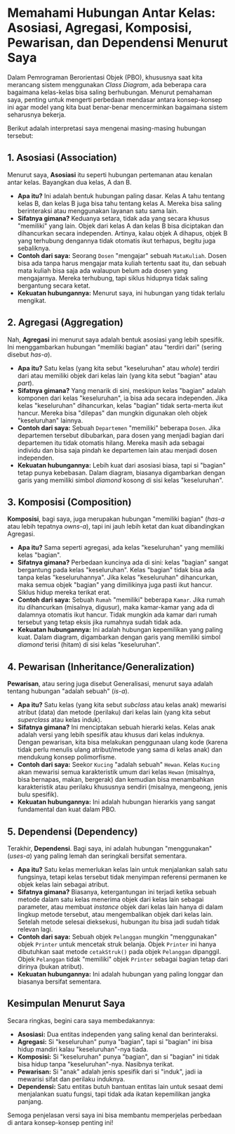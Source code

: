 # Memahami Hubungan Antar Kelas: Asosiasi, Agregasi, Komposisi, Pewarisan, dan Dependensi Menurut Saya

Dalam Pemrograman Berorientasi Objek (PBO), khususnya saat kita merancang sistem menggunakan _Class Diagram_, ada beberapa cara bagaimana kelas-kelas bisa saling berhubungan. Menurut pemahaman saya, penting untuk mengerti perbedaan mendasar antara konsep-konsep ini agar model yang kita buat benar-benar mencerminkan bagaimana sistem seharusnya bekerja.

Berikut adalah interpretasi saya mengenai masing-masing hubungan tersebut:

## 1. Asosiasi (Association)

Menurut saya, **Asosiasi** itu seperti hubungan pertemanan atau kenalan antar kelas. Bayangkan dua kelas, A dan B.

- **Apa itu?** Ini adalah bentuk hubungan paling dasar. Kelas A tahu tentang kelas B, dan kelas B juga bisa tahu tentang kelas A. Mereka bisa saling berinteraksi atau menggunakan layanan satu sama lain.
- **Sifatnya gimana?** Keduanya setara, tidak ada yang secara khusus "memiliki" yang lain. Objek dari kelas A dan kelas B bisa diciptakan dan dihancurkan secara independen. Artinya, kalau objek A dihapus, objek B yang terhubung dengannya tidak otomatis ikut terhapus, begitu juga sebaliknya.
- **Contoh dari saya:** Seorang `Dosen` "mengajar" sebuah `MataKuliah`. Dosen bisa ada tanpa harus mengajar mata kuliah tertentu saat itu, dan sebuah mata kuliah bisa saja ada walaupun belum ada dosen yang mengajarnya. Mereka terhubung, tapi siklus hidupnya tidak saling bergantung secara ketat.
- **Kekuatan hubungannya:** Menurut saya, ini hubungan yang tidak terlalu mengikat.

## 2. Agregasi (Aggregation)

Nah, **Agregasi** ini menurut saya adalah bentuk asosiasi yang lebih spesifik. Ini menggambarkan hubungan "memiliki bagian" atau "terdiri dari" (sering disebut _has-a_).

- **Apa itu?** Satu kelas (yang kita sebut "keseluruhan" atau _whole_) terdiri dari atau memiliki objek dari kelas lain (yang kita sebut "bagian" atau _part_).
- **Sifatnya gimana?** Yang menarik di sini, meskipun kelas "bagian" adalah komponen dari kelas "keseluruhan", ia bisa ada secara independen. Jika kelas "keseluruhan" dihancurkan, kelas "bagian" tidak serta-merta ikut hancur. Mereka bisa "dilepas" dan mungkin digunakan oleh objek "keseluruhan" lainnya.
- **Contoh dari saya:** Sebuah `Departemen` "memiliki" beberapa `Dosen`. Jika departemen tersebut dibubarkan, para dosen yang menjadi bagian dari departemen itu tidak otomatis hilang. Mereka masih ada sebagai individu dan bisa saja pindah ke departemen lain atau menjadi dosen independen.
- **Kekuatan hubungannya:** Lebih kuat dari asosiasi biasa, tapi si "bagian" tetap punya kebebasan. Dalam diagram, biasanya digambarkan dengan garis yang memiliki simbol _diamond_ kosong di sisi kelas "keseluruhan".

## 3. Komposisi (Composition)

**Komposisi**, bagi saya, juga merupakan hubungan "memiliki bagian" (_has-a_ atau lebih tepatnya _owns-a_), tapi ini jauh lebih ketat dan kuat dibandingkan Agregasi.

- **Apa itu?** Sama seperti agregasi, ada kelas "keseluruhan" yang memiliki kelas "bagian".
- **Sifatnya gimana?** Perbedaan kuncinya ada di sini: kelas "bagian" sangat bergantung pada kelas "keseluruhan". Kelas "bagian" tidak bisa ada tanpa kelas "keseluruhannya". Jika kelas "keseluruhan" dihancurkan, maka semua objek "bagian" yang dimilikinya juga pasti ikut hancur. Siklus hidup mereka terikat erat.
- **Contoh dari saya:** Sebuah `Rumah` "memiliki" beberapa `Kamar`. Jika rumah itu dihancurkan (misalnya, digusur), maka kamar-kamar yang ada di dalamnya otomatis ikut hancur. Tidak mungkin ada kamar dari rumah tersebut yang tetap eksis jika rumahnya sudah tidak ada.
- **Kekuatan hubungannya:** Ini adalah hubungan kepemilikan yang paling kuat. Dalam diagram, digambarkan dengan garis yang memiliki simbol _diamond_ terisi (hitam) di sisi kelas "keseluruhan".

## 4. Pewarisan (Inheritance/Generalization)

**Pewarisan**, atau sering juga disebut Generalisasi, menurut saya adalah tentang hubungan "adalah sebuah" (_is-a_).

- **Apa itu?** Satu kelas (yang kita sebut _subclass_ atau kelas anak) mewarisi atribut (data) dan metode (perilaku) dari kelas lain (yang kita sebut _superclass_ atau kelas induk).
- **Sifatnya gimana?** Ini menciptakan sebuah hierarki kelas. Kelas anak adalah versi yang lebih spesifik atau khusus dari kelas induknya. Dengan pewarisan, kita bisa melakukan penggunaan ulang kode (karena tidak perlu menulis ulang atribut/metode yang sama di kelas anak) dan mendukung konsep polimorfisme.
- **Contoh dari saya:** Seekor `Kucing` "adalah sebuah" `Hewan`. Kelas `Kucing` akan mewarisi semua karakteristik umum dari kelas `Hewan` (misalnya, bisa bernapas, makan, bergerak) dan kemudian bisa menambahkan karakteristik atau perilaku khususnya sendiri (misalnya, mengeong, jenis bulu spesifik).
- **Kekuatan hubungannya:** Ini adalah hubungan hierarkis yang sangat fundamental dan kuat dalam PBO.

## 5. Dependensi (Dependency)

Terakhir, **Dependensi**. Bagi saya, ini adalah hubungan "menggunakan" (_uses-a_) yang paling lemah dan seringkali bersifat sementara.

- **Apa itu?** Satu kelas memerlukan kelas lain untuk menjalankan salah satu fungsinya, tetapi kelas tersebut tidak menyimpan referensi permanen ke objek kelas lain sebagai atribut.
- **Sifatnya gimana?** Biasanya, ketergantungan ini terjadi ketika sebuah metode dalam satu kelas menerima objek dari kelas lain sebagai parameter, atau membuat _instance_ objek dari kelas lain hanya di dalam lingkup metode tersebut, atau mengembalikan objek dari kelas lain. Setelah metode selesai dieksekusi, hubungan itu bisa jadi sudah tidak relevan lagi.
- **Contoh dari saya:** Sebuah objek `Pelanggan` mungkin "menggunakan" objek `Printer` untuk mencetak struk belanja. Objek `Printer` ini hanya dibutuhkan saat metode `cetakStruk()` pada objek `Pelanggan` dipanggil. Objek `Pelanggan` tidak "memiliki" objek `Printer` sebagai bagian tetap dari dirinya (bukan atribut).
- **Kekuatan hubungannya:** Ini adalah hubungan yang paling longgar dan biasanya bersifat sementara.

## Kesimpulan Menurut Saya

Secara ringkas, begini cara saya membedakannya:

- **Asosiasi:** Dua entitas independen yang saling kenal dan berinteraksi.
- **Agregasi:** Si "keseluruhan" punya "bagian", tapi si "bagian" ini bisa hidup mandiri kalau "keseluruhan"-nya tiada.
- **Komposisi:** Si "keseluruhan" punya "bagian", dan si "bagian" ini tidak bisa hidup tanpa "keseluruhan"-nya. Nasibnya terikat.
- **Pewarisan:** Si "anak" adalah jenis spesifik dari si "induk", jadi ia mewarisi sifat dan perilaku induknya.
- **Dependensi:** Satu entitas butuh bantuan entitas lain untuk sesaat demi menjalankan suatu fungsi, tapi tidak ada ikatan kepemilikan jangka panjang.

Semoga penjelasan versi saya ini bisa membantu memperjelas perbedaan di antara konsep-konsep penting ini!
